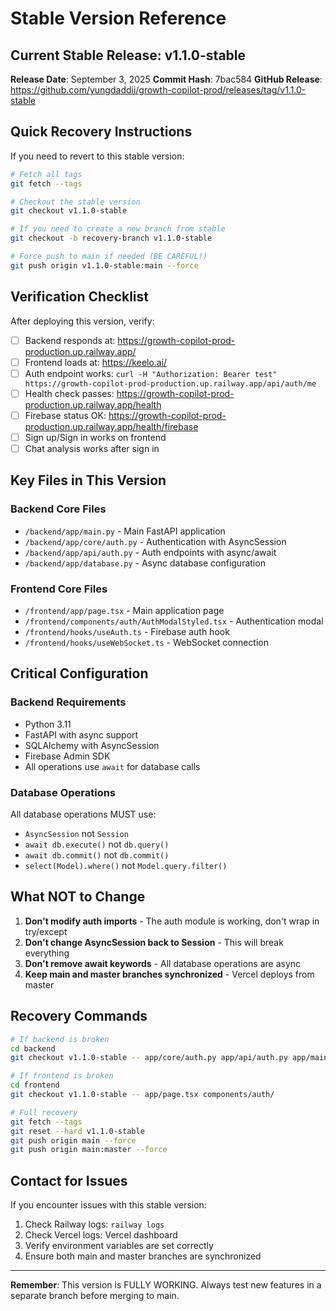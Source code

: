 # Stable Version Reference

## Current Stable Release: v1.1.0-stable

**Release Date**: September 3, 2025
**Commit Hash**: 7bac584
**GitHub Release**: https://github.com/yungdaddii/growth-copilot-prod/releases/tag/v1.1.0-stable

## Quick Recovery Instructions

If you need to revert to this stable version:

```bash
# Fetch all tags
git fetch --tags

# Checkout the stable version
git checkout v1.1.0-stable

# If you need to create a new branch from stable
git checkout -b recovery-branch v1.1.0-stable

# Force push to main if needed (BE CAREFUL!)
git push origin v1.1.0-stable:main --force
```

## Verification Checklist

After deploying this version, verify:

- [ ] Backend responds at: https://growth-copilot-prod-production.up.railway.app/
- [ ] Frontend loads at: https://keelo.ai/
- [ ] Auth endpoint works: `curl -H "Authorization: Bearer test" https://growth-copilot-prod-production.up.railway.app/api/auth/me`
- [ ] Health check passes: https://growth-copilot-prod-production.up.railway.app/health
- [ ] Firebase status OK: https://growth-copilot-prod-production.up.railway.app/health/firebase
- [ ] Sign up/Sign in works on frontend
- [ ] Chat analysis works after sign in

## Key Files in This Version

### Backend Core Files
- `/backend/app/main.py` - Main FastAPI application
- `/backend/app/core/auth.py` - Authentication with AsyncSession
- `/backend/app/api/auth.py` - Auth endpoints with async/await
- `/backend/app/database.py` - Async database configuration

### Frontend Core Files
- `/frontend/app/page.tsx` - Main application page
- `/frontend/components/auth/AuthModalStyled.tsx` - Authentication modal
- `/frontend/hooks/useAuth.ts` - Firebase auth hook
- `/frontend/hooks/useWebSocket.ts` - WebSocket connection

## Critical Configuration

### Backend Requirements
- Python 3.11
- FastAPI with async support
- SQLAlchemy with AsyncSession
- Firebase Admin SDK
- All operations use `await` for database calls

### Database Operations
All database operations MUST use:
- `AsyncSession` not `Session`
- `await db.execute()` not `db.query()`
- `await db.commit()` not `db.commit()`
- `select(Model).where()` not `Model.query.filter()`

## What NOT to Change

1. **Don't modify auth imports** - The auth module is working, don't wrap in try/except
2. **Don't change AsyncSession back to Session** - This will break everything
3. **Don't remove await keywords** - All database operations are async
4. **Keep main and master branches synchronized** - Vercel deploys from master

## Recovery Commands

```bash
# If backend is broken
cd backend
git checkout v1.1.0-stable -- app/core/auth.py app/api/auth.py app/main.py

# If frontend is broken  
cd frontend
git checkout v1.1.0-stable -- app/page.tsx components/auth/

# Full recovery
git fetch --tags
git reset --hard v1.1.0-stable
git push origin main --force
git push origin main:master --force
```

## Contact for Issues

If you encounter issues with this stable version:
1. Check Railway logs: `railway logs`
2. Check Vercel logs: Vercel dashboard
3. Verify environment variables are set correctly
4. Ensure both main and master branches are synchronized

---

**Remember**: This version is FULLY WORKING. Always test new features in a separate branch before merging to main.